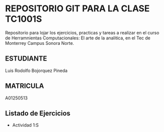 # REPOSITORIO GIT PARA LA CLASE TC1001S
Repositorio para lojar los ejercicios, practicas y tareas a realizar en el curso de Herramnientas
Computacionales: El arte de la analitica, en el Tec de Monterrey Campus Sonora Norte.

## ESTUDIANTE
Luis Rodolfo Bojorquez Pineda

## MATRICULA
A01250513

## Listado de Ejercicios
* Actividad 1:S